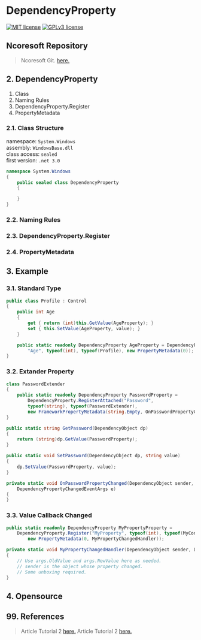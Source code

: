 # DependencyProperty
[![MIT license](https://img.shields.io/badge/License-MIT-blue.svg)](https://lbesson.mit-license.org/)
[![GPLv3 license](https://img.shields.io/badge/License-GPLv3-blue.svg)](http://perso.crans.org/besson/LICENSE.html)

## Ncoresoft Repository
> Ncoresoft Git. [here.](https://github.com/ncoresoftsource/ncoresoftgit)

## 2. DependencyProperty
1. Class
2. Naming Rules
3. DependencyProperty.Register
4. PropertyMetadata

### 2.1. Class Structure
namespace: `System.Windows`   
assembly: `WindowsBase.dll`   
class access: `sealed`   
first version: `.net 3.0`
```csharp
namespace System.Windows
{
    public sealed class DependencyProperty
    {

    }   
}
```

### 2.2. Naming Rules



### 2.3. DependencyProperty.Register

### 2.4. PropertyMetadata

## 3. Example

### 3.1. Standard Type

```csharp
public class Profile : Control
{
    public int Age
    {
        get { return (int)this.GetValue(AgeProperty); }
        set { this.SetValue(AgeProperty, value); }
    }

    public static readonly DependencyProperty AgeProperty = DependencyProperty.Register(
        "Age", typeof(int), typeof(Profile), new PropertyMetadata(0));
}
```
### 3.2. Extander Property
```csharp
class PasswordExtender
{
    public static readonly DependencyProperty PasswordProperty =
        DependencyProperty.RegisterAttached("Password",
        typeof(string), typeof(PasswordExtender),
        new FrameworkPropertyMetadata(string.Empty, OnPasswordPropertyChanged));
}
```
```csharp
public static string GetPassword(DependencyObject dp)
{
    return (string)dp.GetValue(PasswordProperty);
}

public static void SetPassword(DependencyObject dp, string value)
{
    dp.SetValue(PasswordProperty, value);
}
```
```csharp
private static void OnPasswordPropertyChanged(DependencyObject sender,
    DependencyPropertyChangedEventArgs e)
{
}
```

### 3.3. Value Callback Changed
```csharp
public static readonly DependencyProperty MyPropertyProperty =
    DependencyProperty.Register("MyProperty", typeof(int), typeof(MyControl),
        new PropertyMetadata(0, MyPropertyChangedHandler));

private static void MyPropertyChangedHandler(DependencyObject sender, DependencyPropertyChangedEventArgs args)
{
    // Use args.OldValue and args.NewValue here as needed.
    // sender is the object whose property changed.
    // Some unboxing required.
}
```
## 4. Opensource

## 99. References
> Article Tutorial 2 [here.](https://www.wpftutorial.net/DependencyProperties.html)
> Article Tutorial 2 [here.](https://sodocumentation.net/wpf/topic/2914/dependency-properties)
